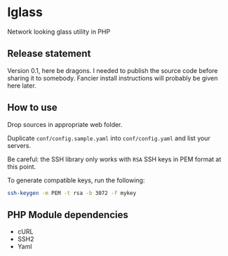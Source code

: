 # lglass
Network looking glass utility in PHP


## Release statement

Version 0.1, here be dragons. I needed to publish the source code before sharing it to somebody.
Fancier install instructions will probably be given here later.

## How to use
Drop sources in appropriate web folder.

Duplicate `conf/config.sample.yaml` into `conf/config.yaml` and list your servers.

Be careful: the SSH library only works with `RSA` SSH keys in PEM format at this point.

To generate compatible keys, run the following:
```bash
ssh-keygen -m PEM -t rsa -b 3072 -f mykey

```

## PHP Module dependencies
  * cURL
  * SSH2
  * Yaml
